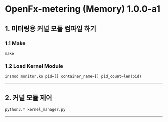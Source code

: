 # OpenFx-metering (Memory) 1.0.0-a1
## 1.  미터링용 커널 모듈 컴파일 하기
### 1.1 Make
```
make
```

### 1.2 Load Kernel Module
```
insmod monitor.ko pid=[] container_name=[] pid_count=len(pid)
```
-----------------------

## 2.  커널 모듈 제어 
```
python3.* kernel_manager.py 
```
-----------------------
